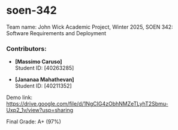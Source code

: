 # soen-342
Team name: John Wick
Academic Project, Winter 2025, SOEN 342: Software Requirements and Deployment

### Contributors:
- **[Massimo Caruso]**  
  Student ID: [40263285]

- **[Jananaa Mahathevan]**  
  Student ID: [40211352]
  
Demo link:
https://drive.google.com/file/d/1NgCIG4zObhNMZeTLyhT2Sbmu-Uxp2_1v/view?usp=sharing

Final Grade: A+ (97%)
